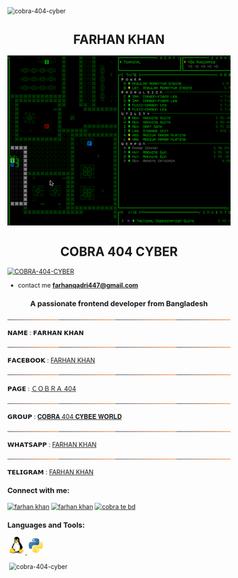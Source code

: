 <p align="left"> <img src="https://komarev.com/ghpvc/?username=cobra-404-cyber&label=Profile%20views&color=0e75b6&style=flat" alt="cobra-404-cyber" /> </p>
<h1 align="center">FARHAN KHAN</h1>

<a href="#"><img title="COBRA-404-CYBER" src="https://raw.githubusercontent.com/MRVIVEK-CODER/MRVIVEK-CODER/main/md7Oqrf.gif"></a>
<h1 align="center">COBRA 404 CYBER</h1>
<a href="#"><img title="COBRA-404-CYBER" src="https://k.top4top.io/p_2596pji1e0.jpg"></a>

- contact me **farhanqadri447@gmail.com**

<h3 align="center">A passionate frontend developer from Bangladesh</h3>

<img align="center" alt="line" src="https://github.com/DalpatRathore/dalpatrathore/blob/main/assets/images/line-2.svg">

𝗡𝗔𝗠𝗘 : 𝗙𝗔𝗥𝗛𝗔𝗡 𝗞𝗛𝗔𝗡

<img align="center" alt="line" src="https://github.com/DalpatRathore/dalpatrathore/blob/main/assets/images/line-2.svg">

𝗙𝗔𝗖𝗘𝗕𝗢𝗢𝗞 : [FARHAN KHAN](https://www.facebook.com/F4RH4NKHAN?mibextid=ZbWKwL)

<img align="center" alt="line" src="https://github.com/DalpatRathore/dalpatrathore/blob/main/assets/images/line-2.svg">

𝗣𝗔𝗚𝗘 : [ＣＯＢＲＡ 404](https://www.facebook.com/Cobra.404.Cyber/)

<img align="center" alt="line" src="https://github.com/DalpatRathore/dalpatrathore/blob/main/assets/images/line-2.svg">

𝗚𝗥𝗢𝗨𝗣 : [𝐂𝐎𝐁𝐑𝐀 404 𝐂𝐘𝐁𝐄𝐄 𝐖𝐎𝐑𝐋𝐃](https://www.facebook.com/groups/1354738058401296/?ref=share&mibextid=NSMWB)

<img align="center" alt="line" src="https://github.com/DalpatRathore/dalpatrathore/blob/main/assets/images/line-2.svg">

𝗪𝗛𝗔𝗧𝗦𝗔𝗣𝗣 : [FARHAN KHAN](https://wa.me/+8801838847447?text=)

<img align="center" alt="line" src="https://github.com/DalpatRathore/dalpatrathore/blob/main/assets/images/line-2.svg">

𝗧𝗘𝗟𝗜𝗚𝗥𝗔𝗠 : [FARHAN KHAN](http://t.me/FarhanXTermux)

<h3 align="left">Connect with me:</h3>
<p align="left">
<a href="https://www.facebook.com/F4RH4NKHAN" target="blank"><img align="center" src="https://raw.githubusercontent.com/rahuldkjain/github-profile-readme-generator/master/src/images/icons/Social/facebook.svg" alt="farhan khan" height="30" width="40" /></a>
<a href="https://instagram.com/farhan_x_termux" target="blank"><img align="center" src="https://raw.githubusercontent.com/rahuldkjain/github-profile-readme-generator/master/src/images/icons/Social/instagram.svg" alt="farhan khan" height="30" width="40" /></a>
<a href="https://youtube.com/@CobraTecBD" target="blank"><img align="center" src="https://raw.githubusercontent.com/rahuldkjain/github-profile-readme-generator/master/src/images/icons/Social/youtube.svg" alt="cobra te bd" height="30" width="40" /></a>
</p>

<h3 align="left">Languages and Tools:</h3>
<p align="left"> <a href="https://www.linux.org/" target="_blank" rel="noreferrer"> <img src="https://raw.githubusercontent.com/devicons/devicon/master/icons/linux/linux-original.svg" alt="linux" width="40" height="40"/> </a> <a href="https://www.python.org" target="_blank" rel="noreferrer"> <img src="https://raw.githubusercontent.com/devicons/devicon/master/icons/python/python-original.svg" alt="python" width="40" height="40"/> </a> </p>

<p>&nbsp;<img align="center" src="https://github-readme-stats.vercel.app/api?username=cobra-404-cyber&show_icons=true&locale=en" alt="cobra-404-cyber" /></p>
